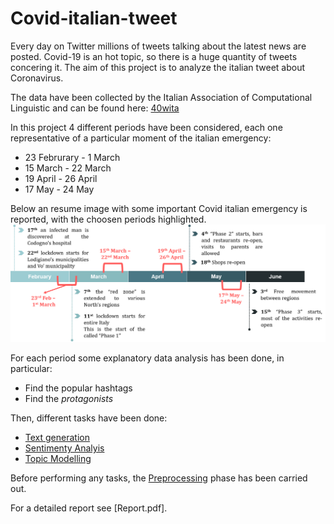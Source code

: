 # Covid-italian-tweet
Every day on Twitter millions of tweets talking about the latest news are posted. Covid-19 is an hot topic, so there is a huge quantity of tweets concering it. The aim of this project is to analyze the italian tweet about Coronavirus. 

The data have been collected by the Italian Association of Computational Linguistic and can be found here: [40wita](http://twita.di.unito.it/dataset/40wita)

In this project 4 different periods have been considered, each one representative of a particular moment of the italian emergency: 
* 23 Februrary - 1 March 
* 15 March - 22 March 
* 19 April - 26 April 
* 17 May - 24 May 

Below an resume image with some important Covid italian emergency is reported, with the choosen periods highlighted. 
![Covid italian emergency timeline events](https://github.com/alessiapaoletti/Covid-italian-tweet/blob/master/time.png)


For each period some explanatory data analysis has been done, in particular: 
* Find the popular hashtags
* Find the *protagonists* 

Then, different tasks have been done: 
* [Text generation](https://github.com/alessiapaoletti/Covid-italian-tweet/blob/master/Text_generation.ipynb)
* [Sentimenty Analyis](https://github.com/alessiapaoletti/Covid-italian-tweet/blob/master/Sentiment_analysis.ipynb)
* [Topic Modelling](https://github.com/alessiapaoletti/Covid-italian-tweet/blob/master/Topic_modelling.ipynb)

Before performing any tasks, the [Preprocessing](https://github.com/alessiapaoletti/Covid-italian-tweet/blob/master/Preprocessing.ipynb) phase has been carried out. 

For a detailed report see [Report.pdf]. 
